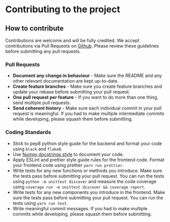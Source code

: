 # Contributing to the project
## How to contribute
Contributions are welcome and will be fully credited. We accept contributions via Pull Requests on [Github](
    https://github.com/Aadesh-Baral/OSMLocalizer). Please review these guidelines before submitting any pull requests.
### Pull Requests
- **Document any change in behaviour** - Make sure the README and any other relevant documentation are kept up-to-date.
- **Create feature branches** - Make sure you create feature branches and
  update your rebase before submitting your pull request.
- **One pull request per feature** - If you want to do more than one thing, send multiple pull requests.
- **Send coherent history** - Make sure each individual commit in your pull request is meaningful. If you had to make
  multiple intermediate commits while developing, please squash them before submitting.
### Coding Standards
- Stick to pep8 python style guide for the backend and format your code using `black` and `flake8`.
- Use [Numpy docstrings style](https://sphinxcontrib-napoleon.readthedocs.io/en/latest/example_numpy.html#example-numpy) to document your code.
- Apply ESLint and prettier style guide rules for the frontend code. Format your frontend code using prettier `yarn run
  prettier`.
- Write tests for any new functions or methods you introduce. Make sure the tests pass before submitting your pull request. You can run the tests using `python -m unittest discover` and measure the code coverage using `coverage run -m unittest discover && coverage report`.
- Write tests for any new components you introduce in the frontend. Make sure the tests pass before submitting your pull request. You can run the tests using `yarn run test`.
- Write meaningful commit messages. If you had to make multiple commits while developing, please squash them before submitting.
